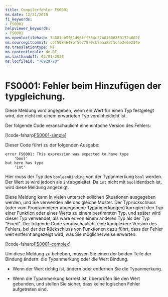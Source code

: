 ```yaml
---
title: Compilerfehler FS0001
ms.date: 12/21/2019
f1_keywords:
- FS0001
helpviewer_keywords:
- FS0001
ms.openlocfilehash: 7a081cb5f61d96fff334c27b01606359172a602f
ms.sourcegitcommit: cdf5084648bf5e77970cbfeaa23f1cab3e6e234e
ms.translationtype: MT
ms.contentlocale: de-DE
ms.lasthandoff: 02/01/2020
ms.locfileid: "76929720"
---
```

# <a name="fs0001-error-from-adding-type-equation"></a>FS0001: Fehler beim Hinzufügen der typgleichung.

Diese Meldung wird angegeben, wenn ein Wert für einen Typ festgelegt wird, der nicht mit einem erwarteten Typ vereinheitlicht ist.

Der folgende Code veranschaulicht eine einfache Version des Fehlers:

[!code-fsharp[FS0001-simple](~/samples/snippets/fsharp/compiler-messages/fs0001.fs#L2)]

Dieser Code führt zu der folgenden Ausgabe:

```text
error FS0001: This expression was expected to have type
    'bool'
but here has type
    'int'
```

Hier muss der Typ des `booleanBinding` von der Typanmerkung `bool` werden. Der Wert `10` wird jedoch als `int`abgeleitet. Da `int` nicht mit `bool`identisch ist, wird diese Meldung angezeigt.

Diese Meldung kann in vielen unterschiedlichen Situationen ausgegeben werden, und Sie verwenden alle das gleiche Muster. Der Typrückschluss (oder vom Programmierer angegebene Typanmerkungen) korrigiert den Typ einer Funktion oder eines Werts zu einem bestimmten Typ, und später wird dieser Typ verwendet, als wäre er von einem anderen Typ als der Typ "Fixed".  Der folgende Code veranschaulicht eine komplexere Version des Fehlers, bei der der Rückschluss von Funktionen dazu führt, dass der Fehler weit entfernt angezeigt wird, was Sie möglicherweise erwarten:

[!code-fsharp[FS0001-complex](~/samples/snippets/fsharp/compiler-messages/fs0001.fs#L5-L26)]

Um diese Meldung zu beheben, müssen Sie einen der beiden Teile der Bindung ändern: die Typanmerkung oder die Wert Bindung.

- Wenn der Wert richtig ist, ändern oder entfernen Sie die Typanmerkung.

- Wenn die Typanmerkung korrekt ist, überprüfen Sie den Wert gebunden, und stellen Sie sicher, dass keine logischen Fehler aufgetreten sind.
